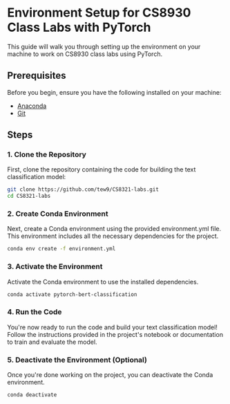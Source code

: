 # Environment Setup for CS8930 Class Labs with PyTorch

This guide will walk you through setting up the environment on your machine to work on CS8930 class labs using PyTorch.

## Prerequisites

Before you begin, ensure you have the following installed on your machine:

- [Anaconda](https://www.anaconda.com/products/distribution)
- [Git](https://git-scm.com/)

## Steps

### 1. Clone the Repository

First, clone the repository containing the code for building the text classification model:

```bash
git clone https://github.com/tew9/CS8321-labs.git
cd CS8321-labs
```

### 2. Create Conda Environment

Next, create a Conda environment using the provided environment.yml file. This environment includes all the necessary dependencies for the project.

```bash
conda env create -f environment.yml
```

### 3. Activate the Environment

Activate the Conda environment to use the installed dependencies.

```bash
conda activate pytorch-bert-classification
```

### 4. Run the Code

You're now ready to run the code and build your text classification model! Follow the instructions provided in the project's notebook or documentation to train and evaluate the model.

### 5. Deactivate the Environment (Optional)

Once you're done working on the project, you can deactivate the Conda environment.

```bash
conda deactivate
```